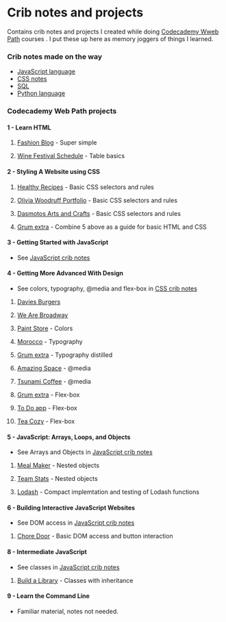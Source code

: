 Crib notes and projects
============================================================

Contains crib notes and projects I created while doing [Codecademy Wweb Path](https://www.codecademy.com/learn/paths/web-development) courses . I put these up here as memory joggers of things I learned.

### Crib notes made on the way

- [JavaScript language](docs/JavaScript_crib_notes.md)
- [CSS notes](docs/css_notes/css_grum_notes.md)
- [SQL](docs/sql.md)
- [Python language](docs/python-crib-notes/Python_crib_notes.md)

### Codecademy Web Path projects

#### 1 - Learn HTML

1. [Fashion Blog](https://grumbit.github.io/webPathProjects/1_Learn_HTML/1_Fashion_Blog/index.html) -  Super simple

2. [Wine Festival Schedule](https://grumbit.github.io/webPathProjects/1_Learn_HTML/2_Wine_Festival_Schedule_(tables)/index.html) - Table basics

#### 2 - Styling A Website using CSS

1. [Healthy Recipes](https://grumbit.github.io/webPathProjects/2_Styling_A_Website_Using_CSS/1_Healthy_Recipes_(lists)/index.html) - Basic CSS selectors and rules

1. [Olivia Woodruff Portfolio](https://grumbit.github.io/webPathProjects/2_Styling_A_Website_Using_CSS/2_Olivia_Woodruff_Portfolio/index.html) - Basic CSS selectors and rules

1. [Dasmotos Arts and Crafts](https://grumbit.github.io/webPathProjects/2_Styling_A_Website_Using_CSS/3_Dasmotos_Arts_and_Crafts/index.html)  - Basic CSS selectors and rules

1. [Grum extra](https://grumbit.github.io/webPathProjects/2_Styling_A_Website_Using_CSS/Grum_combined/index.html) - Combine 5 above as a guide for basic HTML and CSS

#### 3 - Getting Started with JavaScript

- See [JavaScript crib notes](docs/JavaScript_crib_notes.md)

#### 4 - Getting More Advanced With Design

- See colors, typography, @media and flex-box in [CSS crib notes](docs/css_notes/css_grum_notes.md)

1. [Davies Burgers](https://grumbit.github.io/webPathProjects/4_Getting_More_Advanced_With_Design/1_Davies_Burgers_(box_model_basics)/index.html)

1. [We Are Broadway](https://grumbit.github.io/webPathProjects/4_Getting_More_Advanced_With_Design/2_We_Are_Broadway_(display_and_position)/index.html)

2. [Paint Store](https://grumbit.github.io/webPathProjects/4_Getting_More_Advanced_With_Design/3_Paint_Store_(colors)/index.html) -  Colors

3. [Morocco](https://grumbit.github.io/webPathProjects/4_Getting_More_Advanced_With_Design/4_Morocco(typography)/index.html) - Typography

4. [Grum extra](https://grumbit.github.io/webPathProjects/4_Getting_More_Advanced_With_Design/Grum_extra-Typography/index.html) - Typography distilled

5. [Amazing Space](https://grumbit.github.io/webPathProjects/4_Getting_More_Advanced_With_Design/5_Lesson_2_Amazing_Space_(media_rules)/index.html) - @media

6. [Tsunami Coffee](https://grumbit.github.io/webPathProjects/4_Getting_More_Advanced_With_Design/6_Tsunami_Coffee/index.html) - @media

7. [Grum extra](https://grumbit.github.io/webPathProjects/4_Getting_More_Advanced_With_Design/7_Grum_extra_Flex-box_review/index.html) - Flex-box

8. [To Do app](https://grumbit.github.io/webPathProjects/4_Getting_More_Advanced_With_Design/8_To-Do_App/index.html) - Flex-box

9. [Tea Cozy](https://grumbit.github.io/webPathProjects/4_Getting_More_Advanced_With_Design/9_Tea_Cozy/index.html) - Flex-box

#### 5 - JavaScript: Arrays, Loops, and Objects

- See Arrays and Objects in [JavaScript crib notes](docs/JavaScript_crib_notes.md)

1. [Meal Maker](https://github.com/grumBit/webPathProjects/blob/master/5_Intro_to_JavaScript/1_Meal_Maker.js) - Nested objects

1. [Team Stats](https://github.com/grumBit/webPathProjects/blob/master/5_Intro_to_JavaScript/2_Team_Stats.js) - Nested objects

1. [Lodash](https://github.com/grumBit/webPathProjects/blob/master/5_Intro_to_JavaScript/3_Lodash/lodash/_.js) - Compact implemtation and testing of Lodash functions

#### 6 - Building Interactive JavaScript Websites

- See DOM access in [JavaScript crib notes](docs/JavaScript_crib_notes.md)

1. [Chore Door](https://grumbit.github.io/webPathProjects/6_Building_Interactive_JavaScript_Websites/1_Chore_Door/index.html) - Basic DOM access and button interaction

#### 8 - Intermediate JavaScript

- See classes in [JavaScript crib notes](docs/JavaScript_crib_notes.md)

1. [Build a Library](https://grumbit.github.io/webPathProjects/8_Intermediate_JavaScript/1_Build_A_Library.js) - Classes with inheritance

#### 9 - Learn the Command Line

- Familiar material, notes not needed.

<!-- 
##### Blank entry for next projects;
1. [](https://grumbit.github.io/webPathProjects/8_To-Do_App/index.html)
 -->
